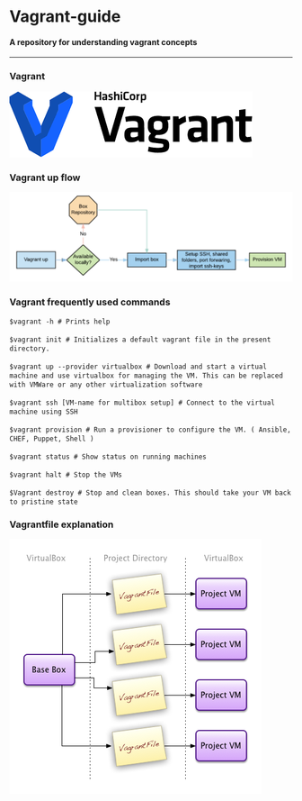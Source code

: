 # Vagrant-guide
#### A repository for understanding vagrant concepts
---

### Vagrant
![alt text](/images/vagrant_image.png)
<br />


### Vagrant up flow 
![alt text](/images/vagrantup-flow.png)
<br />

### Vagrant frequently used commands 
```
$vagrant -h # Prints help 

$vagrant init # Initializes a default vagrant file in the present directory. 

$vagrant up --provider virtualbox # Download and start a virtual machine and use virtualbox for managing the VM. This can be replaced with VMWare or any other virtualization software

$vagrant ssh [VM-name for multibox setup] # Connect to the virtual machine using SSH 

$vagrant provision # Run a provisioner to configure the VM. ( Ansible, CHEF, Puppet, Shell ) 

$vagrant status # Show status on running machines 

$vagrant halt # Stop the VMs 

$Vagrant destroy # Stop and clean boxes. This should take your VM back to pristine state

```

### Vagrantfile explanation
![alt text](/images/vagrant_img_02.png)
<br />
